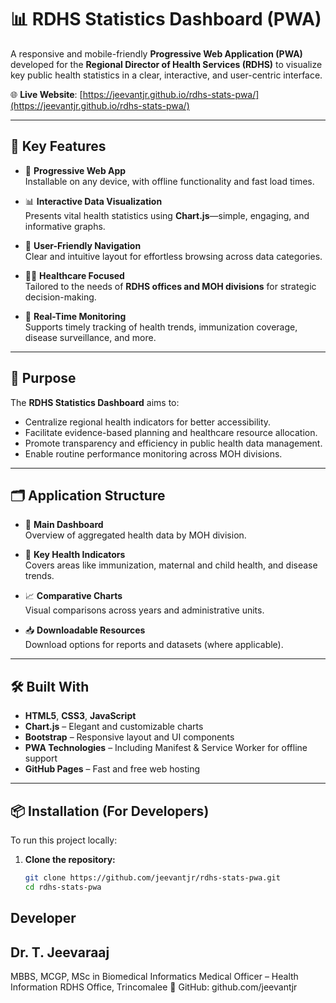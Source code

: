 # 📊 RDHS Statistics Dashboard (PWA)

A responsive and mobile-friendly **Progressive Web Application (PWA)** developed for the **Regional Director of Health Services (RDHS)** to visualize key public health statistics in a clear, interactive, and user-centric interface.

🌐 **Live Website**: [https://jeevantjr.github.io/rdhs-stats-pwa/](https://jeevantjr.github.io/rdhs-stats-pwa/)

---

## 🚀 Key Features

- 📱 **Progressive Web App**  
  Installable on any device, with offline functionality and fast load times.

- 📊 **Interactive Data Visualization**  
  Presents vital health statistics using **Chart.js**—simple, engaging, and informative graphs.

- 🧭 **User-Friendly Navigation**  
  Clear and intuitive layout for effortless browsing across data categories.

- 🧑‍⚕️ **Healthcare Focused**  
  Tailored to the needs of **RDHS offices and MOH divisions** for strategic decision-making.

- 🔄 **Real-Time Monitoring**  
  Supports timely tracking of health trends, immunization coverage, disease surveillance, and more.

---

## 🎯 Purpose

The **RDHS Statistics Dashboard** aims to:

- Centralize regional health indicators for better accessibility.
- Facilitate evidence-based planning and healthcare resource allocation.
- Promote transparency and efficiency in public health data management.
- Enable routine performance monitoring across MOH divisions.

---

## 🗂️ Application Structure

- 📍 **Main Dashboard**  
  Overview of aggregated health data by MOH division.

- 🧪 **Key Health Indicators**  
  Covers areas like immunization, maternal and child health, and disease trends.

- 📈 **Comparative Charts**  
  Visual comparisons across years and administrative units.

- 📥 **Downloadable Resources**  
  Download options for reports and datasets (where applicable).

---

## 🛠️ Built With

- **HTML5**, **CSS3**, **JavaScript**
- **Chart.js** – Elegant and customizable charts
- **Bootstrap** – Responsive layout and UI components
- **PWA Technologies** – Including Manifest & Service Worker for offline support
- **GitHub Pages** – Fast and free web hosting

---

## 📦 Installation (For Developers)

To run this project locally:

1. **Clone the repository:**
   ```bash
   git clone https://github.com/jeevantjr/rdhs-stats-pwa.git
   cd rdhs-stats-pwa


##  Developer
## Dr. T. Jeevaraaj ## 
MBBS, MCGP, MSc in Biomedical Informatics
Medical Officer – Health Information
RDHS Office, Trincomalee
🔗 GitHub: github.com/jeevantjr


